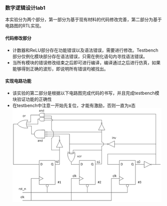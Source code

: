 ### 数字逻辑设计lab1
本实验分为两个部分，第一部分为基于现有材料的代码修改完善，第二部分为基于电路图的RTL实现。

#### 代码修改部分
+ 计数器和ReLU部分存在功能错误以及语法错误，需要进行修改。Testbench部分仅例化模块部分存在语法错误，只需在例化语句内寻找语法错误。
+ 当所有模块的错误修改结束之后即可进行编译，编译通过之后进行仿真，如果能够得到正确的波形，即说明所有错误均被找出。

#### 实现电路功能
+ 该实验的第二部分是根据以下电路图完成代码的书写，并且完成testbench模块验证功能的正确性
+ 在testbench中注意一开始先复位，才能有激励，否则一直为x态
![Alt text](image.png)
